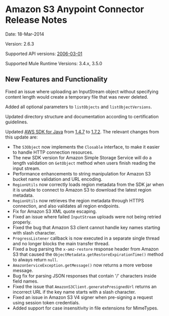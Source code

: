 Amazon S3 Anypoint Connector Release Notes
==========================================

Date: 18-Mar-2014

Version: 2.6.3

Supported API versions: [2006-03-01](http://docs.aws.amazon.com/AmazonS3/latest/API/IntroductionAPI.html)

Supported Mule Runtime Versions: 3.4.x, 3.5.0

New Features and Functionality
------------------------------

Fixed an issue where uploading an InputStream object without specifying content length would create a temporary file that was never deleted.

Added all optional parameters to `listObjects` and `listObjectVersions`.

Updated directory structure and documentation according to certification guidelines.

Updated [AWS SDK for Java](http://aws.amazon.com/sdkforjava/) from [1.4.7](http://aws.amazon.com/releasenotes/Java/7233847602537543) to [1.7.2](http://aws.amazon.com/releasenotes/Java/3795911094379719). The relevant changes from this update are:

* The `S3Object` now implements the `Closable` interface, to make it easier to handle HTTP connection resources.
* The new SDK version for Amazon Simple Storage Service will do a length validation on `GetObject` method when users finish reading the input stream.
* Performance enhancements to string manipulation for Amazon S3 bucket name validation and URL encoding.
* `RegionUtils` now correctly loads region metadata from the SDK jar when it is unable to connect to Amazon S3 to download the latest region metadata.
* `RegionUtils` now retrieves the region metadata through HTTPS connection, and also validates all region endpoints.
* Fix for Amazon S3 XML quote escaping.
* Fixed an issue where failed `InputStream` uploads were not being retried properly.
* Fixed the bug that Amazon S3 client cannot handle key names starting with slash character.
* `ProgressListener` callback is now executed in a separate single thread and no longer blocks the main transfer thread.
*  Fixed a bug parsing the `x-amz-restore` response header from Amazon S3 that caused the `ObjectMetadata.getRestoreExpirationTime()` method to always return `null`.
* `AmazonServiceException.getMessage()` now returns a more verbose message.
* Bug fix for parsing JSON responses that contain '/' characters inside field names.
* Fixed the issue that `AmazonS3Client.generatePresignedUrl` returns an incorrect URL if the key name starts with a slash character. 
* Fixed an issue in Amazon S3 V4 signer when pre-signing a request using session token credentials.
* Added support for case insensitivity in file extensions for MimeTypes.
